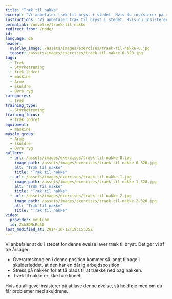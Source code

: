 ```yaml
---
title: "Træk til nakke"
excerpt: "Vi anbefaler træk til bryst i stedet. Hvis du insisterer på denne, så sæt dig i maskinen og juster puderne til benene. Træk stangen ned bag nakken og langsomt til udgangspunktet igen."
instructions: "Vi anbefaler træk til bryst i stedet. Hvis du insisterer på denne, så sæt dig i maskinen og juster puderne til benene. Træk stangen ned bag nakken og langsomt til udgangspunktet igen."
permalink: /oevelse/traek-til-nakke
redirect_from: /node/
id: 
language: da
header:
  overlay_image: /assets/images/exercises/traek-til-nakke-0.jpg
  teaser: /assets/images/exercises/traek-til-nakke-0-320.jpg
tags:
  - Træk
  - Styrketræning
  - træk lodret
  - maskine
  - Arme
  - Skuldre
  - Øvre ryg
categories:
  - Træk
training_type: 
  - Styrketræning
training_focus: 
  - træk lodret
equipment:
  - maskine
muscle_group:
  - Arme
  - Skuldre
  - Øvre ryg
gallery:
  - url: /assets/images/exercises/traek-til-nakke-0.jpg
    image_path: /assets/images/exercises/traek-til-nakke-0-320.jpg
    alt: "Træk til nakke"
    title: "Træk til nakke"
  - url: /assets/images/exercises/traek-til-nakke-1.jpg
    image_path: /assets/images/exercises/traek-til-nakke-1-320.jpg
    alt: "Træk til nakke"
    title: "Træk til nakke"
  - url: /assets/images/exercises/traek-til-nakke-2.jpg
    image_path: /assets/images/exercises/traek-til-nakke-2-320.jpg
    alt: "Træk til nakke"
    title: "Træk til nakke"
video:
  provider: youtube
  id: Zxh8DNcRq50
last_modified_at: 2014-10-12T19:15:35Z
---
```


Vi anbefaler at du i stedet for denne øvelse laver træk til bryst. Det gør vi af tre årsager:

- Overarmsknoglen i denne position kommer så langt tilbage i skulderleddet, at den har en dårlig arbejdsposition.
- Stress på nakken for at få plads til at trække ned bag nakken.
- Træk til nakke er ikke funktionel.

Hvis du alligevel insisterer på at lave denne øvelse, så hold øje med om du får problemer med skuldrene.
